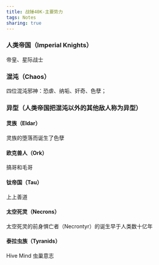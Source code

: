 ```yaml
---
title: 战锤40K-主要势力
tags: Notes
sharing: true
---
```




### 人类帝国（Imperial Knights）<!--more-->
帝皇、星际战士

### 混沌（Chaos）
四位混沌邪神：恐虐、纳垢、奸奇、色孽；

### 异型（人类帝国把混沌以外的其他敌人称为异型）
#### 灵族（Eldar）
灵族的堕落而诞生了色孽

#### 欧克兽人（Ork）
搞哥和毛哥

#### 钛帝国（Tau）
上上善道

#### 太空死灵（Necrons）
太空死灵的前身惧亡者（Necrontyr）的诞生早于人类数十亿年

#### 泰拉虫族（Tyranids）
Hive Mind 虫巢意志